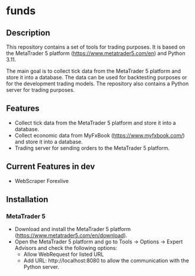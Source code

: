 # funds

## Description
This repository contains a set of tools for trading purposes.
It is based on the MetaTrader 5 platform (https://www.metatrader5.com/en) and Python 3.11.

The main goal is to collect tick data from the MetaTrader 5 platform and store it into a database. 
The data can be used for backtesting purposes or for the development trading models.
The repository also contains a Python server for trading purposes.

## Features
- Collect tick data from the MetaTrader 5 platform and store it into a database.
- Collect economic data from MyFxBook (https://www.myfxbook.com/) and store it into a database.
- Trading server for sending orders to the MetaTrader 5 platform.

## Current Features in dev
- WebScraper Forexlive

## Installation
### MetaTrader 5
- Download and install the MetaTrader 5 platform (https://www.metatrader5.com/en/download).
- Open the MetaTrader 5 platform and go to Tools -> Options -> Expert Advisors and check the following options:
  - Allow WebRequest for listed URL
  - Add URL: http://localhost:8080 to allow the communication with the Python server.
